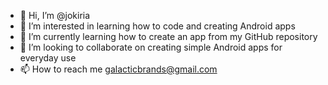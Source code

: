 - 👋 Hi, I’m @jokiria
- 👀 I’m interested in learning how to code and creating Android apps
- 🌱 I’m currently learning how to create an app from my GitHub repository
- 💞️ I’m looking to collaborate on creating simple Android apps for everyday use
- 📫 How to reach me galacticbrands@gmail.com

<!---
jokiria/jokiria is a ✨ special ✨ repository because its `README.md` (this file) appears on your GitHub profile.
You can click the Preview link to take a look at your changes.
--->
